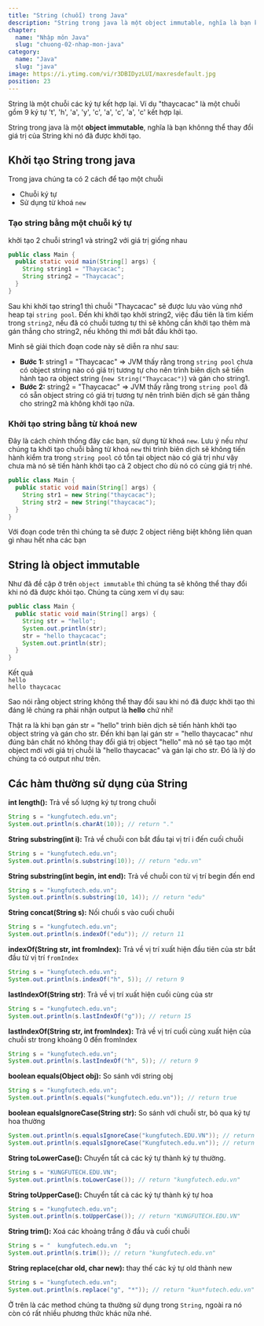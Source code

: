 ```yaml
---
title: "String (chuỗi) trong Java"
description: "String trong java là một object immutable, nghĩa là bạn khônng thể thay đổi giá trị của String khi nó đã được khởi tạo."
chapter:
  name: "Nhập môn Java"
  slug: "chuong-02-nhap-mon-java"
category:
  name: "Java"
  slug: "java"
image: https://i.ytimg.com/vi/r3DBIDyzLUI/maxresdefault.jpg
position: 23
---
```


String là một chuỗi các ký tự kết hợp lại. Ví dụ "thaycacac" là một chuỗi gồm 9 ký tự 't', 'h', 'a', 'y', 'c', 'a', 'c', 'a', 'c' kết hợp lại.

String trong java là một **object immutable**, nghĩa là bạn khônng thể thay đổi giá trị của String khi nó đã được khởi tạo.

## Khởi tạo String trong java

Trong java chúng ta có 2 cách để tạo một chuỗi

- Chuỗi ký tự
- Sử dụng từ khoá `new`

### Tạo string bằng một chuỗi ký tự

<div class="example">khởi tạo 2 chuỗi string1 và string2 với giá trị giống nhau</div>

```java
public class Main {
  public static void main(String[] args) {
    String string1 = "Thaycacac";
    String string2 = "Thaycacac";
  }
}
```

Sau khi khởi tạo string1 thì chuỗi "Thaycacac" sẽ được lưu vào vùng nhớ heap tại `string pool`. Đến khi khởi tạo khởi string2, việc đầu tiên là tìm kiếm trong `string2`, nếu đã có chuỗi tương tự thì sẽ không cần khởi tạo thêm mà gán thẳng cho string2, nếu không thì mới bắt đầu khởi tạo.

Mình sẽ giải thích đoạn code này sẽ diễn ra như sau:

- **Bước 1:** string1 = "Thaycacac" => JVM thấy rằng trong `string pool` chưa có object string nào có giá trị tương tự cho nên trình biên dịch sẽ tiến hành tạo ra object string (`new String("Thaycacac")`) và gán cho string1.
- **Bước 2:** string2 = "Thaycacac" => JVM thấy rằng trong `string pool` đã có sẵn object string có giá trị tương tự nên trình biên dịch sẽ gán thẳng cho string2 mà không khởi tạo nữa.

### Khởi tạo string bằng từ khoá new

Đây là cách chính thống đây các bạn, sử dụng từ khoá `new`. Lưu ý nếu như chúng ta khởi tạo chuỗi bằng từ khoá `new` thì trình biên dịch sẽ không tiến hành kiểm tra trong `string pool` có tồn tại object nào có giá trị như vậy chưa mà nó sẽ tiến hành khởi tạo cả 2 object cho dù nó có cùng giá trị nhé.

```java
public class Main {
  public static void main(String[] args) {
    String str1 = new String("thaycacac");
    String str2 = new String("thaycacac");
  }
}
```

Với đoạn code trên thì chúng ta sẽ được 2 object riêng biệt không liên quan gì nhau hết nha các bạn

## String là object immutable

Như đã đề cập ở trên `object immutable` thì chúng ta sẽ không thể thay đổi khi nó đã được khỏi tạo. Chúng ta cùng xem ví dụ sau:

<content-example />

```java
public class Main {
  public static void main(String[] args) {
    String str = "hello";
    System.out.println(str);
    str = "hello thaycacac";
    System.out.println(str);
  }
}
```

<div class="window">
  <div class="window-header">
    <div class="action-buttons"></div>
    <span class="title-popup">Kết quả</span>
  </div>
  <div class="window-body">
    <code>hello</code><br/>
    <code>hello thaycacac</code>
  </div>
</div>

Sao nói rằng object string không thể thay đổi sau khi nó đã được khởi tạo thì đáng lẽ chúng ra phải nhận output là **hello** chứ nhỉ!

Thật ra là khi bạn gán str = "hello" trình biên dịch sẽ tiến hành khởi tạo object string và gán cho str. Đến khi bạn lại gán str = "hello thaycacac" như đúng bản chất nó không thay đổi giá trị object "hello" mà nó sẽ tạo tạo một object mới với giá trị chuỗi là "hello thaycacac" và gán lại cho str. Đó là lý do chúng ta có output như trên.

## Các hàm thường sử dụng của String

**int length():** Trả về số lượng ký tự trong chuỗi

```java
String s = "kungfutech.edu.vn";
System.out.println(s.charAt(10)); // return "."
```

**String substring(int i):** Trả về chuỗi con bắt đầu tại vị trí i đến cuối chuỗi

```java
String s = "kungfutech.edu.vn";
System.out.println(s.substring(10)); // return "edu.vn"
```

**String substring(int begin, int end):** Trả về chuỗi con từ vị trí begin đến end

```java
String s = "kungfutech.edu.vn";
System.out.println(s.substring(10, 14)); // return "edu"
```

**String concat(String s):** Nối chuối s vào cuối chuỗi

```java
String s = "kungfutech.edu.vn";
System.out.println(s.indexOf("edu")); // return 11
```

**indexOf(String str, int fromIndex):** Trả về vị trí xuất hiện đầu tiên của str bắt đầu từ vị trí `fromIndex`

```java
String s = "kungfutech.edu.vn";
System.out.println(s.indexOf("h", 5)); // return 9
```

**lastIndexOf(String str)**: Trả về vị trí xuất hiện cuối cùng của str

```java
String s = "kungfutech.edu.vn";
System.out.println(s.lastIndexOf("g")); // return 15
```

**lastIndexOf(String str, int fromIndex):** Trả về vị trí cuối cùng xuất hiện của chuỗi str trong khoảng 0 đến fromIndex

```java
String s = "kungfutech.edu.vn";
System.out.println(s.lastIndexOf("h", 5)); // return 9
```

**boolean equals(Object obj):** So sánh với string obj

```java
String s = "kungfutech.edu.vn";
System.out.println(s.equals("kungfutech.edu.vn")); // return true
```

**boolean equalsIgnoreCase(String str):** So sánh với chuỗi str, bỏ qua ký tự hoa thường

```java
System.out.println(s.equalsIgnoreCase("kungfutech.EDU.VN")); // return true
System.out.println(s.equalsIgnoreCase("Kungfutech.edu.vn")); // return true
```

**String toLowerCase():** Chuyển tất cả các ký tự thành ký tự thường.

```java
String s = "KUNGFUTECH.EDU.VN";
System.out.println(s.toLowerCase()); // return "kungfutech.edu.vn"
```

**String toUpperCase():** Chuyển tất cả các ký tự thành ký tự hoa

```java
String s = "kungfutech.edu.vn";
System.out.println(s.toUpperCase()); // return "KUNGFUTECH.EDU.VN"
```

**String trim():** Xoá các khoảng trắng ở đầu và cuối chuỗi

```java
String s = "  kungfutech.edu.vn  ";
System.out.println(s.trim()); // return "kungfutech.edu.vn"
```

**String replace(char old, char new):** thay thế các ký tự old thành new

```java
String s = "kungfutech.edu.vn";
System.out.println(s.replace("g", "*")); // return "kun*futech.edu.vn"
```

Ở trên là các method chúng ta thường sử dụng trong `String`, ngoài ra nó còn có rất nhiều phương thức khác nữa nhé.
